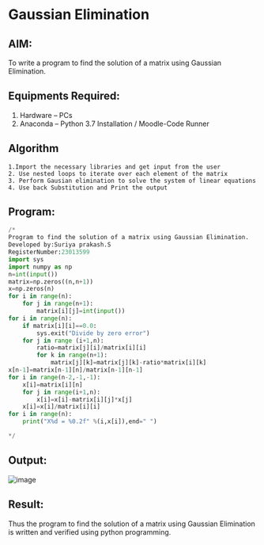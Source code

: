 # Gaussian Elimination

## AIM:
To write a program to find the solution of a matrix using Gaussian Elimination.

## Equipments Required:
1. Hardware – PCs
2. Anaconda – Python 3.7 Installation / Moodle-Code Runner

## Algorithm
```
1.Import the necessary libraries and get input from the user
2. Use nested loops to iterate over each element of the matrix
3. Perform Gausian elimination to solve the system of linear equations
4. Use back Substitution and Print the output
```

## Program:
```python
/*
Program to find the solution of a matrix using Gaussian Elimination.
Developed by:Suriya prakash.S 
RegisterNumber:23013599
import sys
import numpy as np
n=int(input())
matrix=np.zeros((n,n+1))
x=np.zeros(n)
for i in range(n):
    for j in range(n+1):
        matrix[i][j]=int(input())
for i in range(n):
    if matrix[i][i]==0.0:
        sys.exit("Divide by zero error")
    for j in range (i+1,n):
        ratio=matrix[j][i]/matrix[i][i]
        for k in range(n+1):
            matrix[j][k]=matrix[j][k]-ratio*matrix[i][k]
x[n-1]=matrix[n-1][n]/matrix[n-1][n-1]
for i in range(n-2,-1,-1):
    x[i]=matrix[i][n]
    for j in range(i+1,n):
        x[i]=x[i]-matrix[i][j]*x[j]
    x[i]=x[i]/matrix[i][i]
for i in range(n):
    print("X%d = %0.2f" %(i,x[i]),end=" ")

*/
```

## Output:
![image](https://github.com/arulsuriyalokeshy/Gaussian/assets/149130151/56c91182-7c94-49cc-ac3b-757170b0c64b)


## Result:
Thus the program to find the solution of a matrix using Gaussian Elimination is written and verified using python programming.

